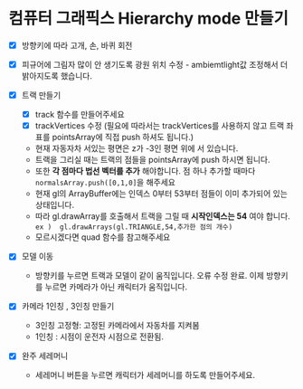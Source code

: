 # 컴퓨터 그래픽스 Hierarchy mode 만들기

- [X] 방향키에 따라 고개, 손, 바퀴 회전

- [X] 피규어에 그림자 많이 안 생기도록 광원 위치 수정
      - ambiemtlight값 조정해서 더 밝아지도록 했습니다.

- [X] 트랙 만들기
  - [X] track 함수를 만들어주세요
  - [X] trackVertices 수정 (필요에 따라서는 trackVertices를 사용하지 않고 트랙 좌표를 pointsArray에 직접 push 하셔도 됩니다.)
  - 현재 자동자차 서있는 평면은 z가 -3인 평면 위에 서 있습니다. 
  - 트랙을 그리실 때는 트랙의 점들을 pointsArray에 push 하시면 됩니다.
  - 또한 **각 점마다 법선 벡터를 추가** 해야합니다. 점 하나 추가할 때마다 `normalsArray.push([0,1,0]`을 해주세요
  - 현재 gl의 ArrayBuffer에는 인덱스 0부터 53부터 점들이 이미 추가되어 있는 상태입니다. 
  - 따라 gl.drawArray를 호출해서 트랙을 그릴 때 **시작인덱스는 54** 여야 합니다.
    `ex )  gl.drawArrays(gl.TRIANGLE,54,추가한 점의 개수)`
  - 모르시겠다면 quad 함수를 참고해주세요

    
- [X] 모델 이동
  - 방향키를 누르면 트랙과 모델이 같이 움직입니다.  오류 수정 완료. 이제 방향키를 누르면 카메라가 아닌 캐릭터가 움직입니다.

- [X] 카메라 1인칭 , 3인칭 만들기
  - 3인칭 고정형: 고정된 카메라에서 자동차를 지켜봄
  - 1인칭 : 시점이 운전자 시점으로 전환됨.

- [X]  완주 세레머니
   - 세레머니 버튼을 누르면 캐릭터가 세레머니를 하도록 만들어주세요.




     



 


